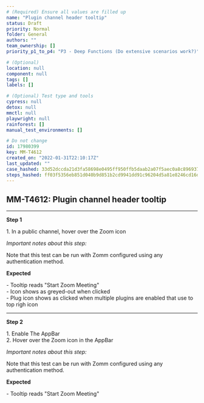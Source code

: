 ```yaml
---
# (Required) Ensure all values are filled up
name: "Plugin channel header tooltip"
status: Draft
priority: Normal
folder: General
authors: ""
team_ownership: []
priority_p1_to_p4: "P3 - Deep Functions (Do extensive scenarios work?)"

# (Optional)
location: null
component: null
tags: []
labels: []

# (Optional) Test type and tools
cypress: null
detox: null
mmctl: null
playwright: null
rainforest: []
manual_test_environments: []

# Do not change
id: 17980399
key: MM-T4612
created_on: "2022-01-31T22:10:17Z"
last_updated: ""
case_hashed: 33d52dccda21d3fa58698e0495ff950ffb5daab2a07f5aec0a8c89693792a4a067c49668d9e21b0eefdfb9118866fc3c
steps_hashed: ff03f5356eb851d040b9d851b2cd9941dd91c96204d5a81e8246cd16d3a9a75f5314f38abd1f90728f2f507c467b6ffe
---
```


<!-- (Auto-generated) Based on frontmatter's "key" and "name" -->

## MM-T4612: Plugin channel header tooltip

---

**Step 1**

1\. In a public channel, hover over the Zoom icon

_Important notes about this step:_

Note that this test can be run with Zomm configured using any authentication method.

**Expected**

\- Tooltip reads "Start Zoom Meeting"\
\- Icon shows as greyed-out when clicked\
\- Plug icon shows as clicked when multiple plugins are enabled that use to top righ icon

---

**Step 2**

1\. Enable The AppBar\
2\. Hover over the Zoom icon in the AppBar

_Important notes about this step:_

Note that this test can be run with Zomm configured using any authentication method.

**Expected**

\- Tooltip reads "Start Zoom Meeting"
